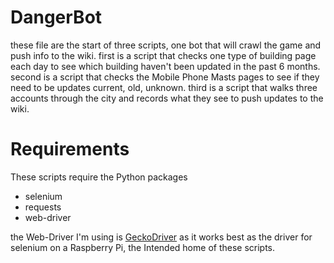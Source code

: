 # DangerBot
these file are the start of three scripts, one bot that will crawl the game and push info to the wiki.
first is a script that checks one type of building page each day to see which building haven't been updated in the past 6 months.
second is a script that checks the Mobile Phone Masts pages to see if they need to be updates current, old, unknown.
third is a script that walks three accounts through the city and records what they see to push updates to the wiki.


# Requirements
These scripts require the Python packages 
- selenium
- requests
- web-driver

the Web-Driver I'm using is [GeckoDriver](https://github.com/mozilla/geckodriver/releases) as it works best as the driver for selenium on a Raspberry Pi, the Intended home of these scripts.
